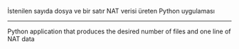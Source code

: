 İstenilen sayıda dosya ve bir satır NAT verisi üreten Python uygulaması

------

Python application that produces the desired number of files and one line of NAT data 
